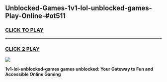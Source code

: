 
## Unblocked-Games-1v1-lol-unblocked-games-Play-Online-#ot511
<h3>
<a href="https://premium.freeplayer.one?title=1v1-lol-unblocked-games&ref=24F">CLICK TO PLAY</a></h3>
<hr>

<h3>
<a href="https://premium.freeplayer.one?title=1v1-lol-unblocked-games&ref=24F">CLICK 2 PLAY</a>
  
</h3>

<a href="https://premium.freeplayer.one?title=1v1-lol-unblocked-games&ref=24F/"><img src="https://clearcache.store/games.png"></a>


**1v1-lol-unblocked-games games unblocked: Your Gateway to Fun and Accessible Online Gaming**
